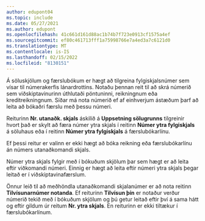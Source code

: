 ```yaml
---
author: edupont04
ms.topic: include
ms.date: 05/27/2021
ms.author: edupont
ms.openlocfilehash: 41c661d161d88ac1b74b7f723e0913cf1575a4ef
ms.sourcegitcommit: ef80c461713fff1a75998766e7a4ed3a7c6121d0
ms.translationtype: MT
ms.contentlocale: is-IS
ms.lasthandoff: 02/15/2022
ms.locfileid: "8130151"
---
```

Á söluskjölum og færslubókum er hægt að tilgreina fylgiskjalsnúmer sem vísar til númerakerfis lánardrottins. <!--You can enter a maximum of ten characters, both numbers and letters.--> Notaðu þennan reit til að skrá númerið sem viðskiptavinurinn úthlutaði pöntuninni, reikningnum eða kreditreikningnum. Síðar má nota númerið ef af einhverjum ástæðum þarf að leita að bókaðri færslu með þessu númeri.  

Reiturinn **Nr. utanaðk. skjals** áskilið á **Uppsetning sölugrunns** tilgreinir hvort það er skylt að færa númer ytra skjals í reitinn **Númer ytra fylgiskjals** á söluhaus eða í reitinn **Númer ytra fylgiskjals** á færslubókarlínu.

Ef þessi reitur er valinn er ekki hægt að bóka reikning eða færslubókarlínu án númers utanaðkomandi skjals.

Númer ytra skjals fylgir með í bókuðum skjölum þar sem hægt er að leita eftir viðkomandi númeri. Einnig er hægt að leita eftir númeri ytra skjals þegar leitað er í viðskiptavinafærslum.

Önnur leið til að meðhöndla utanaðkomandi skjalanúmer er að nota reitinn **Tilvísunarnúmer notanda**. Ef reiturinn **Tilvísun þín** er notaður verður númerið tekið með í bókuðum skjölum og þú getur leitað eftir því á sama hátt og eftir gildum úr reitum **Nr. ytra skjals**. En reiturinn er ekki tiltækur í færslubókarlínum.
